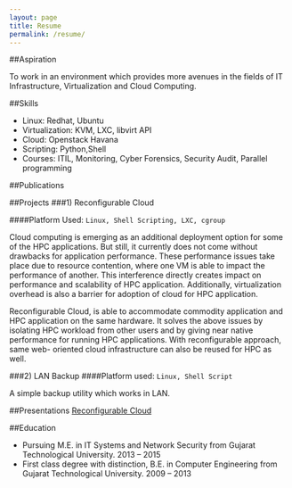 ```yaml
---
layout: page
title: Resume
permalink: /resume/
---
```



##Aspiration

To work in an environment which provides more avenues in the fields of IT Infrastructure, Virtualization and Cloud Computing.

##Skills

- Linux: Redhat, Ubuntu
- Virtualization: KVM, LXC, libvirt API
- Cloud: Openstack Havana
- Scripting: Python,Shell
- Courses: ITIL, Monitoring, Cyber Forensics, Security Audit, Parallel programming


##Publications

##Projects
###1) Reconfigurable Cloud

####Platform Used: `Linux, Shell Scripting, LXC, cgroup`

Cloud computing is emerging as an additional deployment option for some of the HPC 
applications. But still, it currently does not come without 
drawbacks for application performance. These performance 
issues take place due to resource contention, where one VM is 
able to impact the performance of another. This interference 
directly creates impact on performance and scalability of HPC 
application. Additionally, virtualization overhead is also a 
barrier for adoption of cloud for HPC application. 

Reconfigurable Cloud, is able to accommodate commodity 
application and HPC application on the same hardware. It 
solves the above issues by isolating HPC workload from other 
users and by giving near native performance for running HPC 
applications. With reconfigurable approach, same web-
oriented cloud infrastructure can also be reused for HPC as 
well.

###2) LAN Backup
####Platform used: `Linux, Shell Script`

A simple backup utility which works in LAN.

##Presentations
[Reconfigurable Cloud](http://slides.com/sumitjoshi/deck-2/#/)

##Education

- Pursuing M.E. in IT Systems and Network Security from Gujarat Technological University. 2013 – 2015
- First class degree with distinction, B.E. in Computer Engineering from Gujarat Technological University. 2009 – 2013

